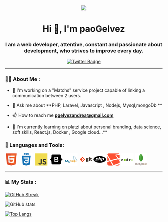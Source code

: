  <div id="header" align="center">
    <img src="https://media.giphy.com/media/scZPhLqaVOM1qG4lT9/giphy.gif" width="200" />
    <h1 align="center">Hi 👋, I'm paoGelvez</h1>
    <h3 align="center">I am a web developer, attentive, constant and passionate about development, who strives to improve every day.</h3>
</div>


<div id="badges" align="center">
    <a href="">
      <img src="https://img.shields.io/twitter/follow/paolagelvez17?style=social" alt="Twitter Badge">
    </a>
    
</div>

---

### 👨‍💻 About Me :

- 📝 I'm working on a "Matchs" service project capable of linking a communication between 2 users.

- 💬 Ask me about **PHP, Laravel, Javascript , Nodejs, Mysql,mongoDb ** 

- 📫 How to reach me **pgelvezandrea@gmail.com**

- 🌱 I'm currently learning on platzi about personal branding, data science, soft skills, React.js, Docker , Google cloud...**



<div align="left">
    <h3>🔨 Languages and Tools:</h3>
    <div>
        <img src="https://github.com/devicons/devicon/blob/master/icons/html5/html5-original.svg" title="HTML5" alt="HTML" width="40" height="40"/>&nbsp;
        <img src="https://github.com/devicons/devicon/blob/master/icons/css3/css3-plain-wordmark.svg"  title="CSS3" alt="CSS" width="40" height="40"/>&nbsp;
        <img src="https://github.com/devicons/devicon/blob/master/icons/javascript/javascript-original.svg" title="JavaScript" alt="JavaScript" width="40" height="40"/>&nbsp;
        <img src="https://github.com/devicons/devicon/blob/master/icons/bootstrap/bootstrap-plain.svg" title="Bootstrap" alt="Bootstrap" width="40" height="40"/>&nbsp;
        <img src="https://github.com/devicons/devicon/blob/master/icons/mysql/mysql-original-wordmark.svg" title="MySQL"  alt="MySQL" width="40" height="40"/>&nbsp;
        <img src="https://github.com/devicons/devicon/blob/master/icons/git/git-original-wordmark.svg" title="Git" **alt="Git" width="40" height="40"/>
        <img src="https://github.com/devicons/devicon/blob/master/icons/php/php-plain.svg" title="Git" **alt="Git" width="40" height="40"/>
        <img src="https://github.com/devicons/devicon/blob/master/icons/laravel/laravel-plain.svg" title="Git" **alt="Git" width="40" height="40"/>
        <img src="https://github.com/devicons/devicon/blob/master/icons/nodejs/nodejs-original-wordmark.svg" title="Git" **alt="Git" width="40" height="40"/>
         <img src="https://github.com/devicons/devicon/blob/master/icons/mongodb/mongodb-original-wordmark.svg" title="Git" **alt="Git" width="40" height="40"/>
      </div>
</div>

---

### 📊 My Stats :

[![GitHub Streak](http://github-readme-streak-stats.herokuapp.com?user=paoGelvez&theme=onedark)](https://git.io/streak-stats)

![GitHub stats](https://github-readme-stats.vercel.app/api?username=paoGelvez&show_icons=true&theme=radical)

[![Top Langs](https://github-readme-stats.vercel.app/api/top-langs/?username=paoGelvez&theme=tokyonight)](https://github.com/anuraghazra/github-readme-stats)


 
 
 
 
 
